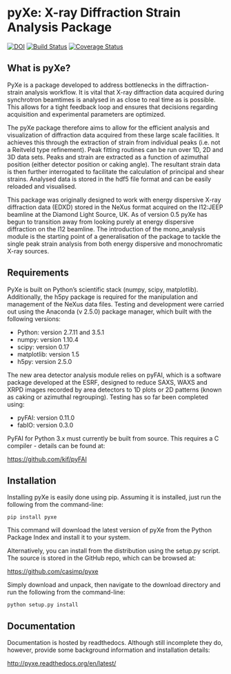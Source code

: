 pyXe: X-ray Diffraction Strain Analysis Package
===============================================

[![DOI](https://zenodo.org/badge/20396/casimp/pyxe.svg)](https://zenodo.org/badge/latestdoi/20396/casimp/pyxe) [![Build Status](https://travis-ci.org/casimp/lightct.svg?branch=master)](https://travis-ci.org/casimp/lightct) [![Coverage Status](https://coveralls.io/repos/github/casimp/lightct/badge.svg?branch=master)](https://coveralls.io/github/casimp/lightct?branch=master)

What is pyXe?
-------------

PyXe is a package developed to address bottlenecks in the diffraction-strain analysis workflow. It is vital that X-ray diffraction data acquired during synchrotron beamtimes is analysed in as close to real time as is possible. This allows for a tight feedback loop and ensures that decisions regarding acquisition and experimental parameters are optimized.

The pyXe package therefore aims to allow for the efficient analysis and visualization of diffraction data acquired from these large scale facilities. It achieves this through the extraction of strain from individual peaks (i.e. not a Reitveld type refinement). Peak fitting routines can be run over 1D, 2D and 3D data sets. Peaks and strain are extracted as a function of azimuthal position (either detector position or caking angle). The resultant strain data is then further interrogated to facilitate the calculation of principal and shear strains. Analysed data is stored in the hdf5 file format and can be easily reloaded and visualised.

This package was originally designed to work with energy dispersive X-ray diffraction data (EDXD) stored in the NeXus format acquired on the I12:JEEP beamline at the Diamond Light Source, UK. As of version 0.5 pyXe has begun to transition away from looking purely at energy dispersive diffraction on the I12 beamline. The introduction of the mono_analysis module is the starting point of a generalisation of the package to tackle the single peak strain analysis from both energy dispersive and monochromatic X-ray sources.

Requirements
------------

PyXe is built on Python’s scientific stack (numpy, scipy, matplotlib). Additionally, the h5py package is required for the manipulation and management of the NeXus data files. Testing and development were carried out using the Anaconda (v 2.5.0) package manager, which built with the following versions:

-	Python: version 2.7.11 and 3.5.1
-	numpy: version 1.10.4
-	scipy: version 0.17
-	matplotlib: version 1.5
-	h5py: version 2.5.0

The new area detector analysis module relies on pyFAI, which is a software package developed at the ESRF, designed to reduce SAXS, WAXS and XRPD images recorded by area detectors to 1D plots or 2D patterns (known as caking or azimuthal regrouping). Testing has so far been completed using:

-	pyFAI: version 0.11.0
-	fabIO: version 0.3.0

PyFAI for Python 3.x must currently be built from source. This requires a C compiler - details can be found at:

https://github.com/kif/pyFAI

Installation
------------

Installing pyXe is easily done using pip. Assuming it is installed, just run the following from the command-line:

```
pip install pyxe
```

This command will download the latest version of pyXe from the Python Package Index and install it to your system.

Alternatively, you can install from the distribution using the setup.py script. The source is stored in the GitHub repo, which can be browsed at:

https://github.com/casimp/pyxe

Simply download and unpack, then navigate to the download directory and run the following from the command-line:

```
python setup.py install
```

Documentation
-------------

Documentation is hosted by readthedocs. Although still incomplete they do, however, provide some background information and installation details:

http://pyxe.readthedocs.org/en/latest/
